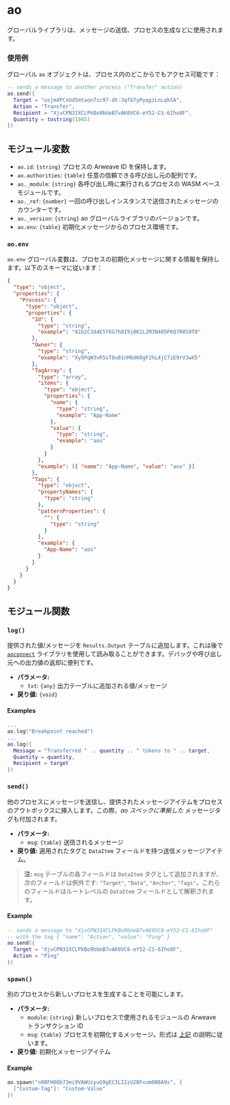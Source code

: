 <!-- # ao

Built in global library for sending messages, spawning processes, etc.

### Example usage

The global `ao` object is accessible anywhere in your process: -->

# ao

グローバルライブラリは、メッセージの送信、プロセスの生成などに使用されます。

### 使用例

グローバル `ao` オブジェクトは、プロセス内のどこからでもアクセス可能です：

```lua
-- sends a message to another process ("Transfer" action)
ao.send({
  Target = "usjm4PCxUd5mtaon7zc97-dt-3qf67yPyqgzLnLqk5A",
  Action = "Transfer",
  Recipient = "XjvCPN31XCLPkBo9bUeB7vAK0VC6-eY52-CS-6Iho8F",
  Quantity = tostring(1045)
})
```

## モジュール変数

- `ao.id`: `{string}` プロセスの Arweave ID を保持します。
- `ao.authorities`: `{table}` 任意の信頼できる呼び出し元の配列です。
- `ao._module`: `{string}` 各呼び出し時に実行されるプロセスの WASM ベースモジュールです。
- `ao._ref`: `{number}` 一回の呼び出しインスタンスで送信されたメッセージのカウンターです。
- `ao._version`: `{string}` ao グローバルライブラリのバージョンです。
- `ao.env`: `{table}` 初期化メッセージからのプロセス環境です。

### `ao.env`

`ao.env` グローバル変数は、プロセスの初期化メッセージに関する情報を保持します。以下のスキーマに従います：

<!-- ## Module variables

- `ao.id`: `{string}` Holds the Arweave ID of your process
- `ao.authorities`: `{table}` An array of optionally trusted callers
- `ao._module`: `{string}` The WASM base module of the process that is executed on each call
- `ao._ref`: `{number}` The counter of the messages sent out in one call instance
- `ao._version`: `{string}` The ao global library version
- `ao.env`: `{table}` The process environment from the initializing message

### `ao.env`

The `ao.env` global variable holds informationg about the initializing message of the process. It follows the schema below:
-->

```json
{
  "type": "object",
  "properties": {
    "Process": {
      "type": "object",
      "properties": {
        "Id": {
          "type": "string",
          "example": "A1b2C3d4E5f6G7h8I9j0K1L2M3N4O5P6Q7R8S9T0"
        },
        "Owner": {
          "type": "string",
          "example": "Xy9PqW3vR5sT8uB1nM6dK0gF2hL4jC7iE9rV3wX5"
        },
        "TagArray": {
          "type": "array",
          "items": {
            "type": "object",
            "properties": {
              "name": {
                "type": "string",
                "example": "App-Name"
              },
              "value": {
                "type": "string",
                "example": "aos"
              }
            }
          },
          "example": [{ "name": "App-Name", "value": "aos" }]
        },
        "Tags": {
          "type": "object",
          "propertyNames": {
            "type": "string"
          },
          "patternProperties": {
            "": {
              "type": "string"
            }
          },
          "example": {
            "App-Name": "aos"
          }
        }
      }
    }
  }
}
```

<!--
## Module functions

### `log()`

Appends the provided value/message to the `Results.Output` table which can later be read using the [`aoconnect`](/guides/aoconnect/aoconnect.html) library. Useful for debugging as well as returning an output value to a caller.

- **Parameters:**
  - `txt`: `{any}` The value/message to be appended to the output table
- **Returns:** `{void}` -->

## モジュール関数

### `log()`

提供された値/メッセージを `Results.Output` テーブルに追加します。これは後で [`aoconnect`](/guides/aoconnect/aoconnect.html) ライブラリを使用して読み取ることができます。デバッグや呼び出し元への出力値の返却に便利です。

- **パラメータ:**
  - `txt`: `{any}` 出力テーブルに追加される値/メッセージ
- **戻り値:** `{void}`

#### Examples

```lua
...
ao.log("Breakpoint reached")
...
ao.log({
  Message = "Transferred " .. quantity .. " tokens to " .. target,
  Quantity = quantity,
  Recipient = target
})
```

### `send()`

<!--
Sends a message to another process by inserting the provided message item into the process' outbox along with the _ao specs compliant_ message tags.

- **Parameters:**
  - `msg`: `{table}` The message to be sent
- **Returns:** The sent message item with the applied tags and `DataItem` fields.

> **Note:** Each field of the `msg` table will be appended as a `DataItem` tag, except the following: `"Target"`, `"Data"`, `"Anchor"`, `"Tags"`. These fields are interpreted as root level `DataItem` fields. -->

他のプロセスにメッセージを送信し、提供されたメッセージアイテムをプロセスのアウトボックスに挿入します。この際、_ao スペックに準拠した_ メッセージタグも付加されます。

- **パラメータ:**
  - `msg`: `{table}` 送信されるメッセージ
- **戻り値:** 適用されたタグと `DataItem` フィールドを持つ送信メッセージアイテム。

> **注:** `msg` テーブルの各フィールドは `DataItem` タグとして追加されますが、次のフィールドは例外です: `"Target"`, `"Data"`, `"Anchor"`, `"Tags"`。これらのフィールドはルートレベルの `DataItem` フィールドとして解釈されます。

#### Example

```lua
-- sends a message to "XjvCPN31XCLPkBo9bUeB7vAK0VC6-eY52-CS-6Iho8F"
-- with the tag { "name": "Action", "value": "Ping" }
ao.send({
  Target = "XjvCPN31XCLPkBo9bUeB7vAK0VC6-eY52-CS-6Iho8F",
  Action = "Ping"
})
```

### `spawn()`

<!--
Allows spawning a new process, from within another process.

- **Parameters:**
  - `module`: `{string}` Arweave transaction ID of the module used by the new process
  - `msg`: `{table}` The message that initializes the process, with the format described [above](#send)
- **Returns:** The initializing message item -->

別のプロセスから新しいプロセスを生成することを可能にします。

- **パラメータ:**
  - `module`: `{string}` 新しいプロセスで使用されるモジュールの Arweave トランザクション ID
  - `msg`: `{table}` プロセスを初期化するメッセージ。形式は [上記](#send) の説明に従います。
- **戻り値:** 初期化メッセージアイテム

#### Example

```lua
ao.spawn("n0BFH80b73mi9VAWUzyuG9gEC3LI2zU2BFxum0N8A9s", {
  ["Custom-Tag"]: "Custom-Value"
})
```
